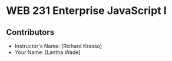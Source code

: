# WEB 231 Enterprise JavaScript I
## Contributors
- Instructor's Name: [Richard Krasso]
- Your Name: [Lantha Wade]


